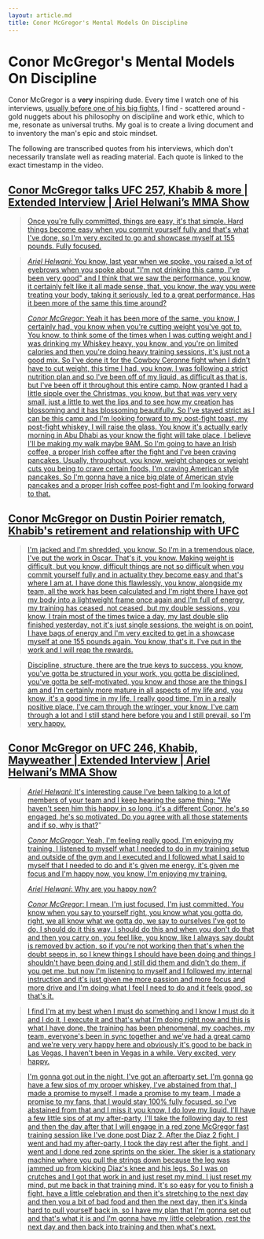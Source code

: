 ```yaml
---
layout: article.md
title: Conor McGregor's Mental Models On Discipline
---
```


# Conor McGregor's Mental Models On Discipline

Conor McGregor is a **very** inspiring dude. Every time I watch
one of his interviews, [usually before one of his big fights](https://www.youtube.com/watch?v=h3hHqipLj6c), I find - scattered around - gold nuggets about his philosophy on discipline and work ethic, which to me, resonate as universal truths. My goal is to create a living document and to inventory the man's epic and stoic mindset.

The following are transcribed quotes from his interviews, which don't necessarily translate well as reading material. Each quote is linked to the exact timestamp in the video.

## [Conor McGregor talks UFC 257, Khabib & more | Extended Interview | Ariel Helwani’s MMA Show](https://www.youtube.com/watch?v=h3hHqipLj6c)

> [Once you're fully committed, things are easy, it's that simple. Hard things become easy when you commit yourself fully and that's what I've done, so I'm very excited to go and showcase myself at 155 pounds. Fully focused.](https://youtu.be/h3hHqipLj6c?t=1006)

> [_Ariel Helwani_: You know, last year when we spoke, you raised a lot of eyebrows when you spoke about "I'm not drinking this camp, I've been very good" and I think that we saw the performance, you know, it certainly felt like it all made sense, that, you know, the way you were treating your body, taking it seriously, led to a great performance. Has it been more of the same this time around?](https://youtu.be/h3hHqipLj6c?t=1555)
>
> [_Conor McGregor_: Yeah it has been more of the same, you know, I certainly had, you know when you're cutting weight you've got to. You know, to think some of the times when I was cutting weight and I was drinking my Whiskey heavy, you know, and you're on limited calories and then you're doing heavy training sessions, it's just not a good mix. So I've done it for the Cowboy Ceronne fight when I didn't have to cut weight, this time I had, you know, I was following a strict nutrition plan and so I've been off of my liquid, as difficult as that is, but I've been off it throughout this entire camp. Now granted I had a little sipple over the Christmas, you know, but that was very very small, just a little to wet the lips and to see how my creation has blossoming and it has blossoming beautifully. So I've stayed strict as I can be this camp and I'm looking forward to my post-fight toast, my post-fight whiskey, I will raise the glass. You know it's actually early morning in Abu Dhabi as your know the fight will take place, I believe I'll be making my walk maybe 9AM. So I'm going to have an Irish coffee, a proper Irish coffee after the fight and I've been craving pancakes. Usually, throughout, you know, weight changes or weight cuts you being to crave certain foods, I'm craving American style pancakes. So I'm gonna have a nice big plate of American style pancakes and a proper Irish coffee post-fight and I'm looking forward to that.](https://youtu.be/h3hHqipLj6c?t=1555)

## [Conor McGregor on Dustin Poirier rematch, Khabib's retirement and relationship with UFC](https://youtube.com/watch?v=mnFueYKI8GE)

> [I'm jacked and I'm shredded, you know. So I'm in a tremendous place, I've put the work in Oscar. That's it, you know. Making weight is difficult, but you know, difficult things are not so difficult when you commit yourself fully and in actuality they become easy and that's where I am at. I have done this flawlessly, you know, alongside my team, all the work has been calculated and I'm right there I have got my body into a lightweight frame once again and I'm full of energy, my training has ceased, not ceased, but my double sessions, you know, I train most of the times twice a day, my last double slip finished yesterday, not it's just single sessions, the weight is on point, I have bags of energy and I'm very excited to get in a showcase myself at one 155 pounds again. You know, that's it. I've put in the work and I will reap the rewards.](https://youtu.be/mnFueYKI8GE?t=766)

> [Discipline, structure, there are the true keys to success, you know, you've gotta be structured in your work, you gotta be disciplined, you've gotta be self-motivated, you know and those are the things I am and I'm certainly more mature in all aspects of my life and, you know, it's a good time in my life, I really good time, I'm in a really positive place, I've cam through the wringer, your know, I've cam through a lot and I still stand here before you and I still prevail, so I'm very happy.](https://youtu.be/mnFueYKI8GE?t=849)

## [Conor McGregor on UFC 246, Khabib, Mayweather | Extended Interview | Ariel Helwani’s MMA Show](https://www.youtube.com/watch?v=0lzbKIwLc8k)

> [_Ariel Helwani_: It's interesting cause I've been talking to a lot of members of your team and I keep hearing the same thing: "We haven't seen him this happy in so long, it's a different Conor, he's so engaged, he's so motivated. Do you agree with all those statements and if so, why is that?](https://youtu.be/0lzbKIwLc8k?t=23)"
>
> [_Conor McGregor_: Yeah, I'm feeling really good, I'm enjoying my training, I listened to myself what I needed to do in my training setup and outside of the gym and I executed and I followed what I said to myself that I needed to do and it's given me energy, it's given me focus and I'm happy now, you know, I'm enjoying my training.](https://youtu.be/0lzbKIwLc8k?t=23)
>
> [_Ariel Helwani_: Why are you happy now?](https://youtu.be/0lzbKIwLc8k?t=23)
>
> [_Conor McGregor_: I mean, I'm just focused, I'm just committed. You know when you say to yourself right, you know what you gotta do, right, we all know what we gotta do, we say to ourselves I've got to do, I should do it this way, I should do this and when you don't do that and then you carry on, you feel like, you know, like I always say doubt is removed by action, so if you're not working then that's when the doubt seeps in, so I knew things I should have been doing and things I shouldn't have been doing and I still did them and didn't do them, if you get me, but now I'm listening to myself and I followed my internal instruction and it's just given me more passion and more focus and more drive and I'm doing what I feel I need to do and it feels good, so that's it.](https://youtu.be/0lzbKIwLc8k?t=23)

> [I find I'm at my best when I must do something and I know I must do it and I do it, I execute it and that's what I'm doing right now and this is what I have done, the training has been phenomenal, my coaches, my team, everyone's been in sync together and we've had a great camp and we're very very happy here and obviously it's good to be back in Las Vegas, I haven't been in Vegas in a while. Very excited, very happy.](https://youtu.be/0lzbKIwLc8k?t=107)

> [I'm gonna got out in the night, I've got an afterparty set. I'm gonna go have a few sips of my proper whiskey, I've abstained from that, I made a promise to myself, I made a promise to my team, I made a promise to my fans, that I would stay 100% fully focused, so I've abstained from that and I miss it you know, I do love my liquid. I'll have a few little sips of at my after-party, I'll take the following day to rest and then the day after that I will engage in a red zone McGregor fast training session like I've done post Diaz 2. After the Diaz 2 fight, I went and had my after-party, I took the day rest after the fight, and I went and I done red zone sprints on the skier. The skier is a stationary machine where you pull the strings down because the leg was jammed up from kicking Diaz's knee and his legs. So I was on crutches and I got that work in and just reset my mind. I just reset my mind, put me back in that training mind. It's so easy for you to finish a fight, have a little celebration and then it's stretching to the next day and then you a bit of bad food and then the next day, then it's kinda hard to pull yourself back in, so I have my plan that I'm gonna set out and that's what it is and I'm gonna have my little celebration, rest the next day and then back into training and then what's next.](https://youtu.be/0lzbKIwLc8k?t=1321)
